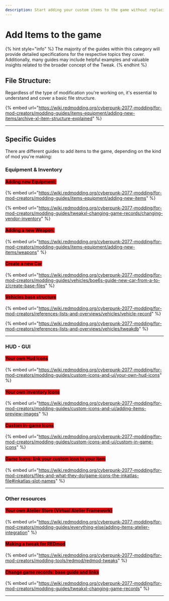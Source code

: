 ```yaml
---
description: Start adding your custom items to the game without replacing
---
```


# Add Items to the game

{% hint style="info" %}
The majority of the guides within this category will provide detailed specifications for the respective topics they cover. Additionally, many guides may include helpful examples and valuable insights related to the broader concept of the Tweak.
{% endhint %}

## File Structure:

Regardless of the type of modification you're working on, it's essential to understand and cover a basic file structure.

{% embed url="https://wiki.redmodding.org/cyberpunk-2077-modding/for-mod-creators/modding-guides/items-equipment/adding-new-items/archive-xl-item-structure-explained" %}

***

## Specific Guides

There are different guides to add items to the game, depending on the kind of mod you're making:

### Equipment  & Inventory

#### <mark style="background-color:red;">Adding new Equipment:</mark>&#x20;

{% embed url="https://wiki.redmodding.org/cyberpunk-2077-modding/for-mod-creators/modding-guides/items-equipment/adding-new-items" %}

{% embed url="https://wiki.redmodding.org/cyberpunk-2077-modding/for-mod-creators/modding-guides/tweakxl-changing-game-records/changing-vendor-inventory" %}

#### <mark style="background-color:red;">Adding a new Weapon:</mark>&#x20;

{% embed url="https://wiki.redmodding.org/cyberpunk-2077-modding/for-mod-creators/modding-guides/items-equipment/adding-new-items/weapons" %}

#### <mark style="background-color:red;">Create a new Car</mark>&#x20;

{% embed url="https://wiki.redmodding.org/cyberpunk-2077-modding/for-mod-creators/modding-guides/vehicles/boe6s-guide-new-car-from-a-to-z/create-base-files" %}

#### <mark style="background-color:red;">Vehicles base structure</mark>&#x20;

{% embed url="https://wiki.redmodding.org/cyberpunk-2077-modding/for-mod-creators/references-lists-and-overviews/vehicles/vehicle-record" %}

{% embed url="https://wiki.redmodding.org/cyberpunk-2077-modding/for-mod-creators/references-lists-and-overviews/vehicles/tweakdb" %}

***

### HUD - GUI&#x20;

#### <mark style="background-color:red;">Your own Hud Icons</mark>&#x20;

{% embed url="https://wiki.redmodding.org/cyberpunk-2077-modding/for-mod-creators/modding-guides/custom-icons-and-ui/your-own-hud-icons" %}

#### <mark style="background-color:red;">Your own inventory Icons</mark>&#x20;

{% embed url="https://wiki.redmodding.org/cyberpunk-2077-modding/for-mod-creators/modding-guides/custom-icons-and-ui/adding-items-preview-images" %}

#### <mark style="background-color:red;">Custom in-game Icons</mark>&#x20;

{% embed url="https://wiki.redmodding.org/cyberpunk-2077-modding/for-mod-creators/modding-guides/custom-icons-and-ui/custom-in-game-icons" %}

#### <mark style="background-color:red;">Game Icons: link your custom icon to your item</mark>&#x20;

{% embed url="https://wiki.redmodding.org/cyberpunk-2077-modding/for-mod-creators/files-and-what-they-do/game-icons-the-inkatlas-file#inkatlas-slot-names" %}

***

### Other resources&#x20;

#### <mark style="background-color:red;">Your own Atelier Store (Virtual Atelier Framework)</mark>&#x20;

{% embed url="https://wiki.redmodding.org/cyberpunk-2077-modding/for-mod-creators/modding-guides/everything-else/adding-items-atelier-integration" %}

#### <mark style="background-color:red;">Making a tweak for REDmod</mark>&#x20;

{% embed url="https://wiki.redmodding.org/cyberpunk-2077-modding/for-mod-creators/modding-tools/redmod/redmod-tweaks" %}

#### <mark style="background-color:red;">Change game records: base guide and links</mark>&#x20;

{% embed url="https://wiki.redmodding.org/cyberpunk-2077-modding/for-mod-creators/modding-guides/tweakxl-changing-game-records" %}

***







